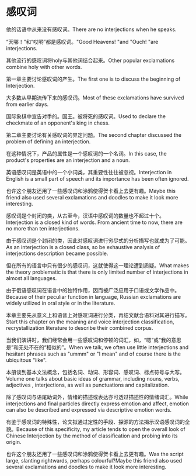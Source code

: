 # 感叹词

<p><span class="chinese">他的话语中从来没有感叹词。</span><span class="english">There are no interjections when he speaks.</span></p>

<p><span class="chinese">“天哪！”和“哎哟”都是感叹词。</span><span class="english">"Good Heavens! "and "Ouch! "are interjections.</span></p>

<p><span class="chinese">其他流行的感叹词将holy与其他词结合起来。</span><span class="english">Other popular exclamations combine holy with other words.</span></p>

<p><span class="chinese">第一章主要讨论感叹词的产生。</span><span class="english">The first one is to discuss the beginning of Interjection.</span></p>

<p><span class="chinese">大多数从早期流传下来的感叹词。</span><span class="english">Most of these exclamations have survived from earlier days.</span></p>

<p><span class="chinese">国际象棋中宣告对手的。国王。被将死的感叹词。</span><span class="english">Used to declare the checkmate of an opponent's king in chess.</span></p>

<p><span class="chinese">第二章主要讨论有关感叹词的界定问题。</span><span class="english">The second chapter discussed the problem of defining an interjection.</span></p>

<p><span class="chinese">在这种情况下，产品的属性是一个感叹词的一个名词。</span><span class="english">In this case, the product's properties are an interjection and a noun.</span></p>

<p><span class="chinese">英语感叹词是英语中的一个小词类，其重要性往往被忽视。</span><span class="english">Interjection in English is a small part of speech and its importance has been often ignored.</span></p>

<p><span class="chinese">也许这个朋友还用了一些感叹词和涂鸦使得贺卡看上去更有趣。</span><span class="english">Maybe this friend also used several exclamations and doodles to make it look more interesting.</span></p>

<p><span class="chinese">感叹词是个封闭的类，从古至今，汉语中感叹词的数量也不超过十个。</span><span class="english">Interjection is a closed kind of words. From ancient time to now, there are no more than ten interjections.</span></p>

<p><span class="chinese">由于感叹词是个封闭的类，因此对感叹词进行穷尽式的分析描写也就成为了可能。</span><span class="english">As an interjection is a closed class, so be exhaustive analysis of interjections description became possible.</span></p>

<p><span class="chinese">但在所有的语言中只有很少的感叹词，这就使得这一理论遭到质疑。</span><span class="english">What makes the theory problematic is that there is only limited number of interjections in almost all languages.</span></p>

<p><span class="chinese">由于俄语感叹词在语言中的独特作用，因而被广泛应用于口语或文学作品中。</span><span class="english">Because of their peculiar function in language, Russian exclamations are widely utilized in oral style or in the literature.</span></p>

<p><span class="chinese">本章主要先从意义上和语音上对感叹词进行分类，再结文献合语料对其进行描写。</span><span class="english">Start this chapter on the meaning and voice interjection classification, recrystallization literature to describe their combined corpus.</span></p>

<p><span class="chinese">当我们演讲时，我们经常会用一些感叹词和停顿的词汇，如，“嗯”或“我的意思是”和无处不在的“相似的”。</span><span class="english">When we talk, we often use little interjections and hesitant phrases such as "ummm" or "I mean" and of course there is the ubiquitous "like".</span></p>

<p><span class="chinese">本册谈到基本文法概念，包括名词、动词、形容词、感叹词、标点符号与大写。</span><span class="english">Volume one talks about basic ideas of grammar, including nouns, verbs, adjectives , interjections, as well as punctuations and capitalization.</span></p>

<p><span class="chinese">除了感叹词与语尾助词外，情绪的描述或表达亦可透过描述性的情绪词汇。</span><span class="english">While interjections and final particles directly express emotion and affect, emotion can also be described and expressed via descriptive emotion words.</span></p>

<p><span class="chinese">有鉴于感叹词的特殊性，论文拟通过定性的手段、探源的方法揭示汉语感叹词的全貌。</span><span class="english">Because of this specificity, my article tends to open the overall look of Chinese Interjection by the method of classification and probing into its origin.</span></p>

<p><span class="chinese">也许这个朋友还用了一些感叹词和涂鸦使得贺卡看上去更有趣。</span><span class="english">Was the script large, slanting rightwards, perhaps colourful?Maybe this friend also used several exclamations and doodles to make it look more interesting.</span></p>

